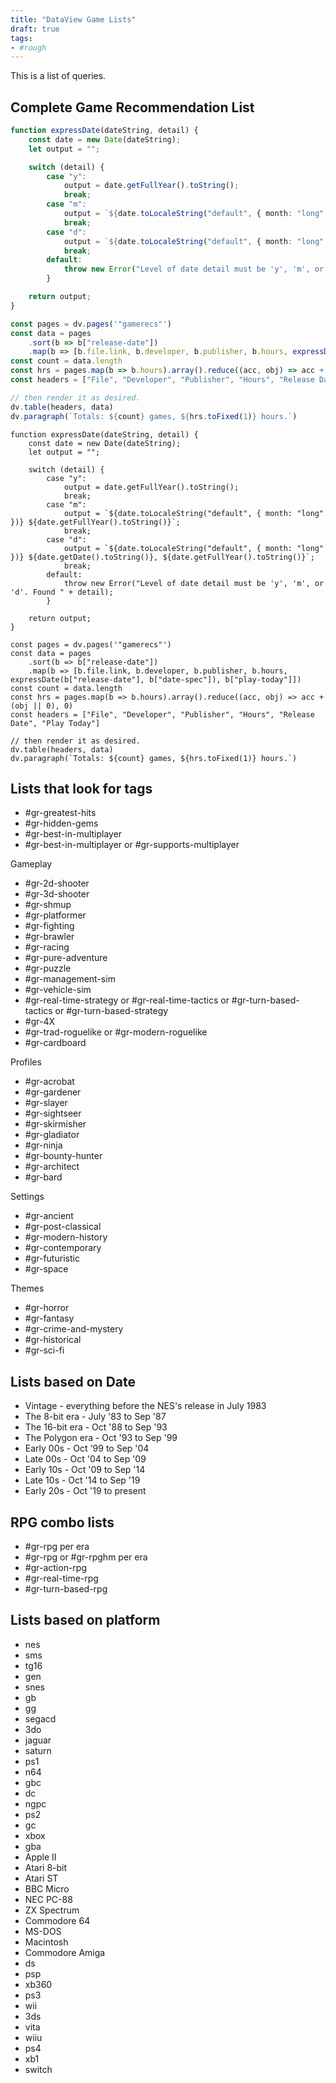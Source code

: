 ```yaml
---
title: "DataView Game Lists"
draft: true
tags:
- #rough 
---
```


This is a list of queries.

## Complete Game Recommendation List

```typescript
function expressDate(dateString, detail) {
    const date = new Date(dateString);
    let output = "";

    switch (detail) {
        case "y":
            output = date.getFullYear().toString();
            break;
        case "m":
            output = `${date.toLocaleString("default", { month: "long" })} ${date.getFullYear().toString()}`;
            break;
        case "d":
            output = `${date.toLocaleString("default", { month: "long" })} ${date.getDate().toString()}, ${date.getFullYear().toString()}`;
            break;
        default:
            throw new Error("Level of date detail must be 'y', 'm', or 'd'.");
        }

    return output;
}

const pages = dv.pages('"gamerecs"')
const data = pages
	.sort(b => b["release-date"])
	.map(b => [b.file.link, b.developer, b.publisher, b.hours, expressDate(b["release-date"], b["date-spec"]), b["play-today"]])
const count = data.length
const hrs = pages.map(b => b.hours).array().reduce((acc, obj) => acc + (obj || 0), 0)
const headers = ["File", "Developer", "Publisher", "Hours", "Release Date", "Play Today"]

// then render it as desired.
dv.table(headers, data)
dv.paragraph(`Totals: ${count} games, ${hrs.toFixed(1)} hours.`)
```
```dataviewjs
function expressDate(dateString, detail) {
    const date = new Date(dateString);
    let output = "";

    switch (detail) {
        case "y":
            output = date.getFullYear().toString();
            break;
        case "m":
            output = `${date.toLocaleString("default", { month: "long" })} ${date.getFullYear().toString()}`;
            break;
        case "d":
            output = `${date.toLocaleString("default", { month: "long" })} ${date.getDate().toString()}, ${date.getFullYear().toString()}`;
            break;
        default:
            throw new Error("Level of date detail must be 'y', 'm', or 'd'. Found " + detail);
        }

    return output;
}

const pages = dv.pages('"gamerecs"')
const data = pages
	.sort(b => b["release-date"])
	.map(b => [b.file.link, b.developer, b.publisher, b.hours, expressDate(b["release-date"], b["date-spec"]), b["play-today"]])
const count = data.length
const hrs = pages.map(b => b.hours).array().reduce((acc, obj) => acc + (obj || 0), 0)
const headers = ["File", "Developer", "Publisher", "Hours", "Release Date", "Play Today"]

// then render it as desired.
dv.table(headers, data)
dv.paragraph(`Totals: ${count} games, ${hrs.toFixed(1)} hours.`)
```

## Lists that look for tags
- #gr-greatest-hits 
- #gr-hidden-gems 
- #gr-best-in-multiplayer 
- #gr-best-in-multiplayer or #gr-supports-multiplayer 

Gameplay
- #gr-2d-shooter 
- #gr-3d-shooter 
- #gr-shmup 
- #gr-platformer 
- #gr-fighting 
- #gr-brawler 
- #gr-racing 
- #gr-pure-adventure 
- #gr-puzzle 
- #gr-management-sim 
- #gr-vehicle-sim 
- #gr-real-time-strategy or #gr-real-time-tactics or #gr-turn-based-tactics or #gr-turn-based-strategy 
- #gr-4X 
- #gr-trad-roguelike or #gr-modern-roguelike 
- #gr-cardboard 

Profiles
- #gr-acrobat 
- #gr-gardener 
- #gr-slayer 
- #gr-sightseer 
- #gr-skirmisher 
- #gr-gladiator 
- #gr-ninja 
- #gr-bounty-hunter 
- #gr-architect 
- #gr-bard 

Settings
- #gr-ancient 
- #gr-post-classical 
- #gr-modern-history 
- #gr-contemporary 
- #gr-futuristic 
- #gr-space 

Themes
- #gr-horror 
- #gr-fantasy 
- #gr-crime-and-mystery 
- #gr-historical 
- #gr-sci-fi 

## Lists based on Date
- Vintage - everything before the NES's release in July 1983
- The 8-bit era - July '83 to Sep '87
- The 16-bit era - Oct '88 to Sep '93
- The Polygon era - Oct '93 to Sep '99
- Early 00s - Oct '99 to Sep '04
- Late 00s - Oct '04 to Sep '09
- Early 10s - Oct '09 to Sep '14
- Late 10s - Oct '14 to Sep '19
- Early 20s - Oct '19 to present

## RPG combo lists
- #gr-rpg per era
- #gr-rpg or #gr-rpghm per era
- #gr-action-rpg 
- #gr-real-time-rpg 
- #gr-turn-based-rpg 

## Lists based on platform
- nes
- sms
- tg16
- gen
- snes
- gb
- gg
- segacd
- 3do
- jaguar
- saturn
- ps1
- n64
- gbc
- dc
- ngpc
- ps2
- gc
- xbox
- gba
- Apple II
- Atari 8-bit
- Atari ST
- BBC Micro
- NEC PC-88
- ZX Spectrum
- Commodore 64
- MS-DOS
- Macintosh
- Commodore Amiga
- ds
- psp
- xb360
- ps3
- wii
- 3ds
- vita
- wiiu
- ps4
- xb1
- switch